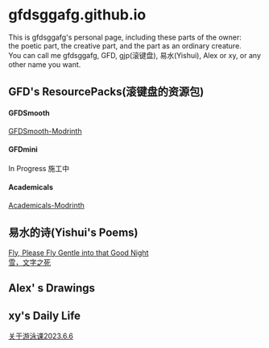 # gfdsggafg.github.io
This is gfdsggafg's personal page, including these parts of the owner:\
the poetic part, the creative part, and the part as an ordinary creature.\
You can call me gfdsggafg, GFD, gjp(滚键盘), 易水(Yishui), Alex or xy, or any other name you want.
## GFD's ResourcePacks(滚键盘的资源包)
#### GFDSmooth
<a href="https://modrinth.com/resourcepack/gfdsmooth/" target="_blank">GFDSmooth-Modrinth</a>
#### GFDmini
In Progress 施工中
#### Academicals
<a href="https://modrinth.com/resourcepack/academicals/" target="_blank">Academicals-Modrinth</a>
## 易水的诗(Yishui's Poems)
<a href="poems/that_good_night.html">Fly, Please Fly Gentle into that Good Night</a>\
<a href="poems/the_death_of_the_words.html">雪，文字之死</a>
## Alex' s Drawings
## xy's Daily Life
<a href="daily/swimming_class.md">关于游泳课2023.6.6</a>
